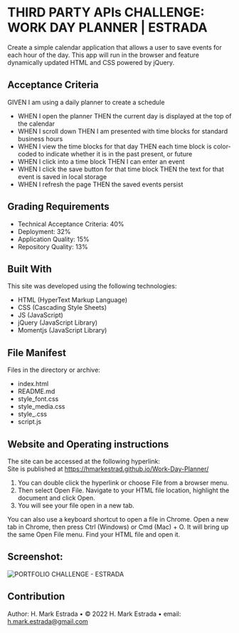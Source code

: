 # THIRD PARTY APIs CHALLENGE: WORK DAY PLANNER | ESTRADA  
Create a simple calendar application that allows a user to save events for each hour of the day. This app will run in the browser and feature dynamically updated HTML and CSS powered by jQuery.  
## Acceptance Criteria  
GIVEN I am using a daily planner to create a schedule  
* WHEN I open the planner THEN the current day is displayed at the top of the calendar  
* WHEN I scroll down THEN I am presented with time blocks for standard business hours  
* WHEN I view the time blocks for that day THEN each time block is color-coded to indicate whether it is in the past present, or future  
* WHEN I click into a time block THEN I can enter an event  
* WHEN I click the save button for that time block THEN the text for that event is saved in local storage  
* WHEN I refresh the page THEN the saved events persist  
## Grading Requirements  
* Technical Acceptance Criteria: 40%  
* Deployment: 32%  
* Application Quality: 15%  
* Repository Quality: 13%  
## Built With  
This site was developed using the following technologies:  
* HTML (HyperText Markup Language)  
* CSS (Cascading Style Sheets)  
* JS (JavaScript)  
* jQuery (JavaScript Library)  
* Momentjs (JavaScript Library)  
## File Manifest  
Files in the directory or archive:  
* index.html  
* README.md  
* style_font.css  
* style_media.css  
* style_.css  
* script.js  
## Website and Operating instructions
The site can be accessed at the following hyperlink:  
Site is published at https://hmarkestrad.github.io/Work-Day-Planner/    
1. You can double click the hyperlink or choose File from a browser menu.  
2. Then select Open File. Navigate to your HTML file location, highlight the document and click Open.  
3. You will see your file open in a new tab.  
  
You can also use a keyboard shortcut to open a file in Chrome. Open a new tab in Chrome, then press Ctrl (Windows) or Cmd (Mac) + O. It will bring up the same Open File menu. Find your HTML file and open it. 
## Screenshot:  
![PORTFOLIO CHALLENGE - ESTRADA](https://github.com/hmarkestrad/Work-Day-Scheduler/blob/6d53441bf14f567bca8bc7294c883a268a49e541/images/screenshot.png)  
## Contribution  
Author: H. Mark Estrada • © 2022 H. Mark Estrada • email: h.mark.estrada@gmail.com  